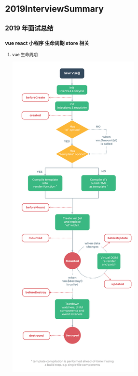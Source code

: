 # 2019InterviewSummary

## 2019 年面试总结

### vue react 小程序 生命周期 store 相关

1.  vue 生命周期

    ![vue生命周期图](https://github.com/LalalaAda/2019InterviewSummary/blob/master/imgs/vuelifecycle.png)
